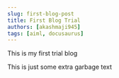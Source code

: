 ```yaml
---
slug: first-blog-post
title: First Blog Trial
authors: [akashmaji945]
tags: [aiml, docusaurus]
---
```


This is my first trial blog

<!-- truncate -->

This is just some extra garbage text

